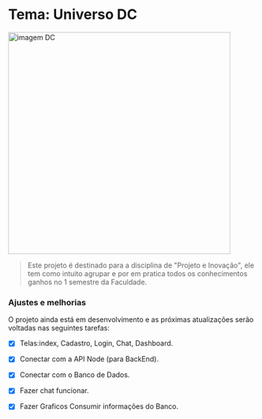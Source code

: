 # Tema: Universo DC

<img width="450px" src="https://poltronanerd.com.br/wp-content/uploads/2020/05/Screenshot_2020-05-13-The-History-Of-The-DC-Comics-Logo.png" alt=" imagem DC">

> Este projeto é destinado para a disciplina de "Projeto e Inovação", ele tem como intuito agrupar e por em pratica todos os conhecimentos ganhos no 1 semestre da Faculdade.

### Ajustes e melhorias

O projeto ainda está em desenvolvimento e as próximas atualizações serão voltadas nas seguintes tarefas:

- [X] Telas:index, Cadastro, Login, Chat, Dashboard.
- [X] Conectar com a API Node (para BackEnd).
- [X] Conectar com o Banco de Dados.
- [X] Fazer chat funcionar.
- [X] Fazer Graficos Consumir informações do Banco.
  
